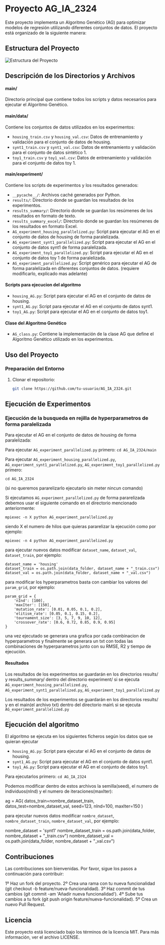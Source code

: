 
# Proyecto AG_IA_2324

Este proyecto implementa un Algoritmo Genético (AG) para optimizar modelos de regresión utilizando diferentes conjuntos de datos. El proyecto está organizado de la siguiente manera:

## Estructura del Proyecto

![Estructura del Proyecto](https://i.ibb.co/S6VByT3/Captura-de-pantalla-2024-06-10-231136.png)




## Descripción de los Directorios y Archivos

#### main/
Directorio principal que contiene todos los scripts y datos necesarios para ejecutar el Algoritmo Genético.

#### main/data/
Contiene los conjuntos de datos utilizados en los experimentos:
- `housing_train.csv` y `housing_val.csv`: Datos de entrenamiento y validación para el conjunto de datos de housing.
- `synt1_train.csv` y `synt1_val.csv`: Datos de entrenamiento y validación para el conjunto de datos sintético 1.
- `toy1_train.csv` y `toy1_val.csv`: Datos de entrenamiento y validación para el conjunto de datos toy 1.

#### main/experiment/
Contiene los scripts de experimentos y los resultados generados:
- `__pycache__/`: Archivos caché generados por Python.
- `results/`: Directorio donde se guardan los resultados de los experimentos.
- `results_summary/`: Directorio donde se guardan los resúmenes de los resultados en formato de texto.
- `results_summary_excel/`: Directorio donde se guardan los resúmenes de los resultados en formato Excel.
- `AG_experiment_housing_parallelized.py`: Script para ejecutar el AG en el conjunto de datos de housing de forma paralelizada.
- `AG_experiment_synt1_parallelized.py`: Script para ejecutar el AG en el conjunto de datos synt1 de forma paralelizada.
- `AG_experiment_toy1_parallelized.py`: Script para ejecutar el AG en el conjunto de datos toy 1 de forma paralelizada.
- `AG_experiment_parallelized.py`: Script genérico para ejecutar el AG de forma paralelizada en diferentes conjuntos de datos. (requiere modificarlo, explicado mas adelante)

#### Scripts para ejecucion del algoritmo
- `housing_AG.py`: Script para ejecutar el AG en el conjunto de datos de housing.
- `synt1_AG.py`: Script para ejecutar el AG en el conjunto de datos synt1.
- `toy1_AG.py`: Script para ejecutar el AG en el conjunto de datos toy1.

#### Clase del Algoritmo Genético
- `AG_class.py`: Contiene la implementación de la clase AG que define el Algoritmo Genético utilizado en los experimentos.

## Uso del Proyecto

### Preparación del Entorno

1. Clonar el repositorio:
   ```sh
   git clone https://github.com/tu-usuario/AG_IA_2324.git

## Ejecución de Experimentos
### Ejecución de la busqueda en rejilla de hyperparametros de forma paralelizada
Para ejecutar el AG en el conjunto de datos de housing de forma paralelizada:

Para ejecutar `AG_experiment_parallelized.py` primero:
   `cd AG_IA_2324/main`

Para ejecutar `AG_experiment_housing_parallelized.py`, `AG_experiment_synt1_parallelized.py`, `AG_experiment_toy1_parallelized.py` primero:

   `cd AG_IA_2324`

(si no queremos pararelizarlo ejecutarlo sin meter nincun comando)

Si ejecutamos `AG_experiment_parallelized.py` de forma pararelizada debemos usar el siguiente comando en el directorio mencionado anteriormente:

   `mpiexec -n X python AG_experiment_parallelized.py`

siendo X el numero de hilos que quieras pararelizar la ejecución como por ejemplo:

   `mpiexec -n 4 python AG_experiment_parallelized.py`

para ejecutar nuevos datos modificar `dataset_name`, `dataset_val`, `dataset_train`, por ejemplo:
    
    dataset_name = 'housing'
    dataset_train = os.path.join(data_folder, dataset_name + "_train.csv")
    dataset_val = os.path.join(data_folder, dataset_name + "_val.csv")

para modificar los hyperparametros basta con cambiar los valores del `param_grid`, por ejemplo:

    param_grid = {
        'nInd': [100],
        'maxIter': [150],
        'mutation_rate': [0.01, 0.05, 0.1, 0.2],
        'elitism_rate': [0.05, 0.1, 0.15, 0.2],
        'tournament_size': [3, 5, 7, 9, 10, 12],
        'crossover_rate': [0.6, 0.72, 0.85, 0.9, 0.95]
    }

 una vez ejecutado se generara una grafica por cada combinacion de hyperparametros y finalmente se generara un txt con todas las combinaciones de hyperparametros junto con su RMSE, R2 y tiempo de ejecución.

#### Resultados
Los resultados de los experimentos se guardarán en los directorios results/ y results_summary/ dentro del directorio experiment/ si se ejecuta `AG_experiment_housing_parallelized.py`, `AG_experiment_synt1_parallelized.py`, `AG_experiment_toy1_parallelized.py`

Los resultados de los experimentos se guardarán en los directorios results/ y en el main(el archivo txt) dentro del directorio main\ si se ejecuta `AG_experiment_parallelized.py`

## Ejecución del algoritmo
El algoritmo se ejecuta en los siguientes ficheros según los datos que se quieran ejecutar
- `housing_AG.py`: Script para ejecutar el AG en el conjunto de datos de housing.
- `synt1_AG.py`: Script para ejecutar el AG en el conjunto de datos synt1.
- `toy1_AG.py`: Script para ejecutar el AG en el conjunto de datos toy1.

Para ejecutarlos primero:
    `cd AG_IA_2324`

Podemos modificar dentro de estos archivos la semilla(seed), el numero de individuos(nInd) y el numero de iteraciones(maxIter):

ag = AG(
    datos_train=nombre_dataset_train,
    datos_test=nombre_dataset_val,
    seed=123,
    nInd=100,
    maxIter=150
)

para ejecutar nuevos datos modificar `nombre_dataset`, `nombre_dataset_train`, `nombre_dataset_val`, por ejemplo:

   nombre_dataset = 'synt1'
   nombre_dataset_train = os.path.join(data_folder, nombre_dataset + "_train.csv")
   nombre_dataset_val = os.path.join(data_folder, nombre_dataset + "_val.csv")

## Contribuciones

Las contribuciones son bienvenidas. Por favor, sigue los pasos a continuación para contribuir:

1º Haz un fork del proyecto.
2º Crea una rama con tu nueva funcionalidad (git checkout -b feature/nueva-funcionalidad).
3º Haz commit de tus cambios (git commit -am 'Añadir nueva funcionalidad').
4º Sube tus cambios a tu fork (git push origin feature/nueva-funcionalidad).
5º Crea un nuevo Pull Request.

## Licencia

Este proyecto está licenciado bajo los términos de la licencia MIT. Para más información, ver el archivo LICENSE.
